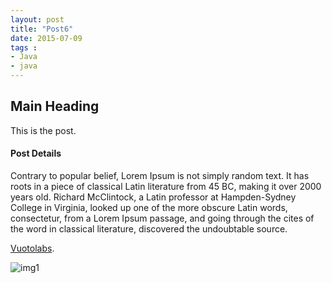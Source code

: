```yaml
---
layout: post
title: "Post6"
date: 2015-07-09
tags : 
- Java
- java
---
```


## Main Heading

This is the post.

#### Post Details

Contrary to popular belief, Lorem Ipsum is not simply random text. It has roots in a piece of classical Latin literature from 45 BC, making it over 2000 years old. Richard McClintock, a Latin professor at Hampden-Sydney College in Virginia, looked up one of the more obscure Latin words, consectetur, from a Lorem Ipsum passage, and going through the cites of the word in classical literature, discovered the undoubtable source. 

[Vuotolabs](http://vuotolabs.com).

![img1]({{site.url}}{{site.baseurl}}/assets/img1.jpg)